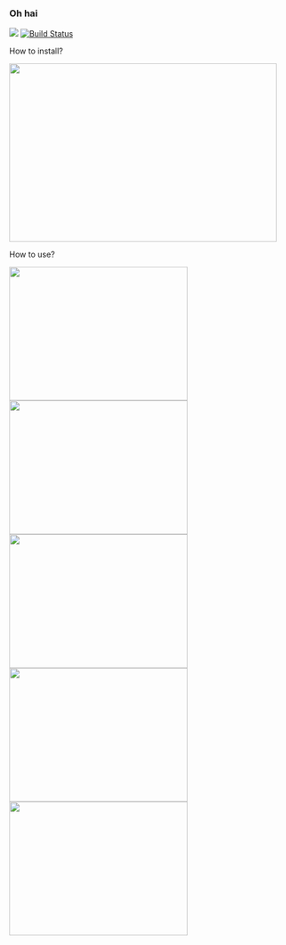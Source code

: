 <h3>Oh hai</h3>

<a href="https://codeclimate.com/github/Ashe3/frontend-project-lvl1/maintainability"><img src="https://api.codeclimate.com/v1/badges/f7d648f3355ae58e8c15/maintainability" /></a>   [![Build Status](https://travis-ci.org/Ashe3/frontend-project-lvl1.svg?branch=master)](https://travis-ci.org/Ashe3/frontend-project-lvl1)

<p>How to install?</p>
<a href="https://asciinema.org/a/rmuTj294TeOEgGbVHC0LX3Ujv"><img src="https://asciinema.org/a/rmuTj294TeOEgGbVHC0LX3Ujv.png" width="480" height="320"/></a>
<p>How to use?</p>
<a href="https://asciinema.org/a/aFH7RElxJRADKAP8z16S0YvJK"><img src="https://asciinema.org/a/aFH7RElxJRADKAP8z16S0YvJK.png" width="320" height="240"/></a>
<a href="https://asciinema.org/a/0Uor3NqiOplaPokBB8Ky4E267"><img src="https://asciinema.org/a/0Uor3NqiOplaPokBB8Ky4E267.png" width="320" height="240"/></a>
<a href="https://asciinema.org/a/iBTJS5xcgOSfpxOhAFXpgz31y"><img src="https://asciinema.org/a/iBTJS5xcgOSfpxOhAFXpgz31y.png" width="320" height="240"/></a>
<a href="https://asciinema.org/a/dGFgtN322nJd1Z8ahRRP8cahK"><img src="https://asciinema.org/a/dGFgtN322nJd1Z8ahRRP8cahK.png" width="320" height="240"/></a>
<a href="https://asciinema.org/a/Lutz4CNEgJ9WscvrRhLzcTfzm"><img src="https://asciinema.org/a/Lutz4CNEgJ9WscvrRhLzcTfzm.png" width="320" height="240"/></a>